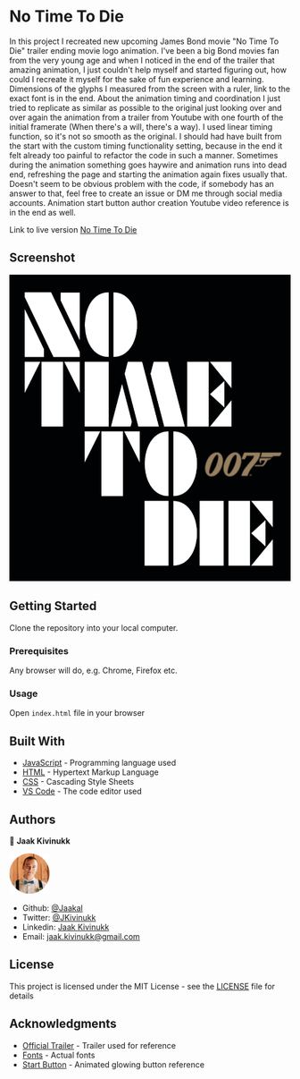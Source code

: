 # No Time To Die

In this project I recreated new upcoming James Bond movie "No Time To Die" trailer ending movie logo animation. I've been a big Bond movies fan from the very young age and when I noticed in the end of the trailer that amazing animation, I just couldn't help myself and started figuring out, how could I recreate it myself for the sake of fun experience and learning. Dimensions of the glyphs I measured from the screen with a ruler, link to the exact font is in the end. About the animation timing and coordination I just tried to replicate as similar as possible to the original just looking over and over again the animation from a trailer from Youtube with one fourth of the initial framerate (When there's a will, there's a way). I used linear timing function, so it's not so smooth as the original. I should had have built from the start with the custom timing functionality setting, because in the end it felt already too painful to refactor the code in such a manner. Sometimes during the animation something goes haywire and animation runs into dead end, refreshing the page and starting the animation again fixes usually that. Doesn't seem to be obvious problem with the code, if somebody has an answer to that, feel free to create an issue or DM me through social media accounts. Animation start button author creation Youtube video reference is in the end as well.

Link to live version [No Time To Die](https://no-time-to-die.herokuapp.com/)

## Screenshot

![Screenshot of the webpage](https://github.com/Jaakal/no-time-to-die/blob/master/images/screenshot.png)

## Getting Started

Clone the repository into your local computer.

### Prerequisites

Any browser will do, e.g. Chrome, Firefox etc.


### Usage

Open `index.html` file in your browser

## Built With

* [JavaScript](https://www.javascript.com/) - Programming language used
* [HTML](https://en.wikipedia.org/wiki/HTML) - Hypertext Markup Language
* [CSS](https://www.w3.org/Style/CSS/Overview.en.html) - Cascading Style Sheets
* [VS Code](https://code.visualstudio.com/) - The code editor used 

## Authors

👤 **Jaak Kivinukk**

<a href="https://github.com/Jaakal" target="_blank">
    
  ![Screenshot Image](images/jaak-profile.png) 

</a>

- Github: [@Jaakal](https://github.com/Jaakal)
- Twitter: [@JKivinukk](https://twitter.com/JKivinukk)
- Linkedin: [Jaak Kivinukk](https://www.linkedin.com/in/jaak-kivinukk-7098b1153/)
- Email: [jaak.kivinukk@gmail.com](jaak.kivinukk@gmail.com)

## License

This project is licensed under the MIT License - see the [LICENSE](LICENSE) file for details

## Acknowledgments
* [Official Trailer](https://youtu.be/VTnDYxwhSaI?t=144) - Trailer used for reference
* [Fonts](https://fontsinuse.com/uses/28137/no-time-to-die-logo-and-teaser) - Actual fonts
* [Start Button](https://www.youtube.com/watch?v=3RRgVHd2TXQ) - Animated glowing button reference